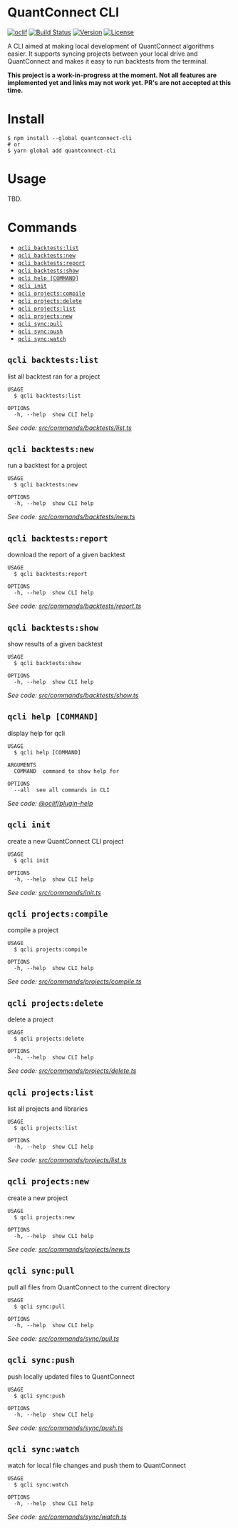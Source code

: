 # QuantConnect CLI

[![oclif](https://img.shields.io/badge/cli-oclif-brightgreen.svg)](https://oclif.io)
[![Build Status](https://dev.azure.com/jmerle/quantconnect-cli/_apis/build/status/Build?branchName=master)](https://dev.azure.com/jmerle/quantconnect-cli/_build/latest?definitionId=25&branchName=master)
[![Version](https://img.shields.io/npm/v/quantconnect-cli.svg)](https://npmjs.org/package/quantconnect-cli)
[![License](https://img.shields.io/npm/l/quantconnect-cli.svg)](https://github.com/jmerle/quantconnect-cli/blob/master/LICENSE)

A CLI aimed at making local development of QuantConnect algorithms easier. It supports syncing projects between your local drive and QuantConnect and makes it easy to run backtests from the terminal.

**This project is a work-in-progress at the moment. Not all features are implemented yet and links may not work yet. PR's are not accepted at this time.**

# Install

```
$ npm install --global quantconnect-cli
# or
$ yarn global add quantconnect-cli
```

# Usage

TBD.

# Commands

<!-- commands -->
* [`qcli backtests:list`](#qcli-backtestslist)
* [`qcli backtests:new`](#qcli-backtestsnew)
* [`qcli backtests:report`](#qcli-backtestsreport)
* [`qcli backtests:show`](#qcli-backtestsshow)
* [`qcli help [COMMAND]`](#qcli-help-command)
* [`qcli init`](#qcli-init)
* [`qcli projects:compile`](#qcli-projectscompile)
* [`qcli projects:delete`](#qcli-projectsdelete)
* [`qcli projects:list`](#qcli-projectslist)
* [`qcli projects:new`](#qcli-projectsnew)
* [`qcli sync:pull`](#qcli-syncpull)
* [`qcli sync:push`](#qcli-syncpush)
* [`qcli sync:watch`](#qcli-syncwatch)

## `qcli backtests:list`

list all backtest ran for a project

```
USAGE
  $ qcli backtests:list

OPTIONS
  -h, --help  show CLI help
```

_See code: [src/commands/backtests/list.ts](./src/commands/backtests/list.ts)_

## `qcli backtests:new`

run a backtest for a project

```
USAGE
  $ qcli backtests:new

OPTIONS
  -h, --help  show CLI help
```

_See code: [src/commands/backtests/new.ts](./src/commands/backtests/new.ts)_

## `qcli backtests:report`

download the report of a given backtest

```
USAGE
  $ qcli backtests:report

OPTIONS
  -h, --help  show CLI help
```

_See code: [src/commands/backtests/report.ts](./src/commands/backtests/report.ts)_

## `qcli backtests:show`

show results of a given backtest

```
USAGE
  $ qcli backtests:show

OPTIONS
  -h, --help  show CLI help
```

_See code: [src/commands/backtests/show.ts](./src/commands/backtests/show.ts)_

## `qcli help [COMMAND]`

display help for qcli

```
USAGE
  $ qcli help [COMMAND]

ARGUMENTS
  COMMAND  command to show help for

OPTIONS
  --all  see all commands in CLI
```

_See code: [@oclif/plugin-help](https://github.com/oclif/plugin-help/blob/v2.2.3/src/commands/help.ts)_

## `qcli init`

create a new QuantConnect CLI project

```
USAGE
  $ qcli init

OPTIONS
  -h, --help  show CLI help
```

_See code: [src/commands/init.ts](./src/commands/init.ts)_

## `qcli projects:compile`

compile a project

```
USAGE
  $ qcli projects:compile

OPTIONS
  -h, --help  show CLI help
```

_See code: [src/commands/projects/compile.ts](./src/commands/projects/compile.ts)_

## `qcli projects:delete`

delete a project

```
USAGE
  $ qcli projects:delete

OPTIONS
  -h, --help  show CLI help
```

_See code: [src/commands/projects/delete.ts](./src/commands/projects/delete.ts)_

## `qcli projects:list`

list all projects and libraries

```
USAGE
  $ qcli projects:list

OPTIONS
  -h, --help  show CLI help
```

_See code: [src/commands/projects/list.ts](./src/commands/projects/list.ts)_

## `qcli projects:new`

create a new project

```
USAGE
  $ qcli projects:new

OPTIONS
  -h, --help  show CLI help
```

_See code: [src/commands/projects/new.ts](./src/commands/projects/new.ts)_

## `qcli sync:pull`

pull all files from QuantConnect to the current directory

```
USAGE
  $ qcli sync:pull

OPTIONS
  -h, --help  show CLI help
```

_See code: [src/commands/sync/pull.ts](./src/commands/sync/pull.ts)_

## `qcli sync:push`

push locally updated files to QuantConnect

```
USAGE
  $ qcli sync:push

OPTIONS
  -h, --help  show CLI help
```

_See code: [src/commands/sync/push.ts](./src/commands/sync/push.ts)_

## `qcli sync:watch`

watch for local file changes and push them to QuantConnect

```
USAGE
  $ qcli sync:watch

OPTIONS
  -h, --help  show CLI help
```

_See code: [src/commands/sync/watch.ts](./src/commands/sync/watch.ts)_
<!-- commandsstop -->
